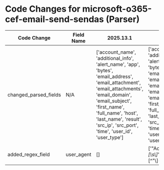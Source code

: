 # Code Changes for microsoft-o365-cef-email-send-sendas (Parser)

| Code Change | Field Name | 2025.13.1 | 2025.14.1 |
|-------------|------------|-----------|------------|
| changed_parsed_fields | N/A | ['account_name', 'additional_info', 'alert_name', 'app', 'bytes', 'email_address', 'email_attachment', 'email_attachments', 'email_domain', 'email_subject', 'first_name', 'full_name', 'host', 'last_name', 'result', 'src_ip', 'src_port', 'time', 'user_id', 'user_type'] | ['account_name', 'additional_info', 'alert_name', 'app', 'bytes', 'email_address', 'email_attachment', 'email_attachments', 'email_domain', 'email_subject', 'first_name', 'full_name', 'host', 'last_name', 'result', 'src_ip', 'src_port', 'time', 'user_agent', 'user_id', 'user_type'] |
| added_regex_field | user_agent | [] | ['"ActorInfoString\\*"+:[\s\\]*"({user_agent}[^"\\]+)'] |